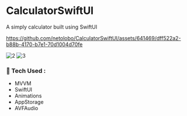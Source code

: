 # CalculatorSwiftUI
A simply calculator built using SwiftUI

https://github.com/netolobo/CalculatorSwiftUI/assets/641469/dff522a2-b88b-4170-b7e1-70d1004d70fe

![2](https://github.com/netolobo/CalculatorSwiftUI/assets/641469/2227e1ca-d7f2-4d90-9f5d-0546bae5380f)
![3](https://github.com/netolobo/CalculatorSwiftUI/assets/641469/859d2f10-7b37-4656-9391-3ceb0b356d8a)


### 🧰 Tech Used :
- MVVM
- SwiftUI
- Animations
- AppStorage
- AVFAudio
